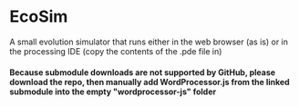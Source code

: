 # EcoSim
A small evolution simulator that runs either in the web browser (as is) or in the processing IDE (copy the contents of the .pde file in)

#### Because submodule downloads are not supported by GitHub, please download the repo, then manually add WordProcessor.js from the linked submodule into the empty "wordprocessor-js" folder
